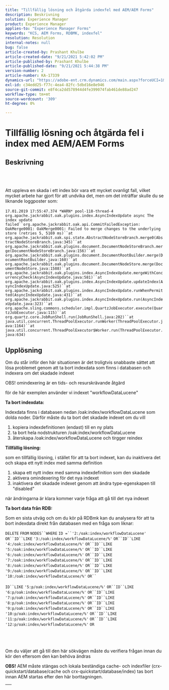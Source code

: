 ```yaml
---
title: "Tillfällig lösning och åtgärda indexfel med AEM/AEM Forms"
description: Beskrivning
solution: Experience Manager
product: Experience Manager
applies-to: "Experience Manager Forms"
keywords: "KCS, AEM Forms, RDBMK, indexfel"
resolution: Resolution
internal-notes: null
bug: false
article-created-by: Prashant Khulbe
article-created-date: "9/21/2021 5:42:02 PM"
article-published-by: Prashant Khulbe
article-published-date: "9/21/2021 5:44:38 PM"
version-number: 2
article-number: KA-17339
dynamics-url: "https://adobe-ent.crm.dynamics.com/main.aspx?forceUCI=1&pagetype=entityrecord&etn=knowledgearticle&id=13171039-031b-ec11-b6e6-000d3a34dd41"
exl-id: c34edd25-f77c-4ea4-82fc-5dbd16e8e946
source-git-commit: e8f4ca2dd578944d4fe399074fab461de88ad247
workflow-type: tm+mt
source-wordcount: '309'
ht-degree: 0%

---
```


# Tillfällig lösning och åtgärda fel i index med AEM/AEM Forms

## Beskrivning

<br><br><br>Att uppleva en skada i ett index bör vara ett mycket ovanligt fall, vilket mycket arbete har gjort för att undvika det, men om det inträffar skulle du se liknande loggposter som:<br><br>`17.01.2019 17:55:47.374 *WARN* pool-118-thread-4 org.apache.jackrabbit.oak.plugins.index.AsyncIndexUpdate async The index update failed``org.apache.jackrabbit.oak.api.CommitFailedException: OakMerge0001: OakMerge0001: Failed to merge changes to the underlying store (retries 5, 5169 ms)``at org.apache.jackrabbit.oak.spi.state.AbstractNodeStoreBranch.merge0(AbstractNodeStoreBranch.java:345)``at org.apache.jackrabbit.oak.plugins.document.DocumentNodeStoreBranch.merge(DocumentNodeStoreBranch.java:156)``at org.apache.jackrabbit.oak.plugins.document.DocumentRootBuilder.merge(DocumentRootBuilder.java:160)``at org.apache.jackrabbit.oak.plugins.document.DocumentNodeStore.merge(DocumentNodeStore.java:1588)``at org.apache.jackrabbit.oak.plugins.index.AsyncIndexUpdate.mergeWithConcurrencyCheck(AsyncIndexUpdate.java:581)``at org.apache.jackrabbit.oak.plugins.index.AsyncIndexUpdate.updateIndex(AsyncIndexUpdate.java:525)``at org.apache.jackrabbit.oak.plugins.index.AsyncIndexUpdate.runWhenPermitted(AsyncIndexUpdate.java:431)``at org.apache.jackrabbit.oak.plugins.index.AsyncIndexUpdate.run(AsyncIndexUpdate.java:323)``at org.apache.sling.commons.scheduler.impl.QuartzJobExecutor.execute(QuartzJobExecutor.java:115)``at org.quartz.core.JobRunShell.run(JobRunShell.java:202)``at java.util.concurrent.ThreadPoolExecutor.runWorker(ThreadPoolExecutor.java:1164)``at java.util.concurrent.ThreadPoolExecutor$Worker.run(ThreadPoolExecutor.java:634)`

## Upplösning


Om du står inför den här situationen är det troligtvis snabbaste sättet att lösa problemet genom att ta bort indexdata som finns i databasen och indexera om det skadade indexet

OBS! omindexering är en tids- och resurskrävande åtgärd

för de här exemplen använder vi indexet &quot;workflowDataLucene&quot;

<b>Ta bort indexdata: </b>

Indexdata finns i databasen nedan /oak:index/workflowDataLucene som dolda noder. Därför måste du ta bort det skadade indexet om du vill

1. kopiera indexdefinitionen (endast) till en ny plats
2. ta bort hela nodstrukturen /oak:index/workflowDataLucene
3. återskapa /oak:index/workflowDataLucene och tirgger reindex


<b>Tillfällig lösning:</b>

som en tillfällig lösning, i stället för att ta bort indexet, kan du inaktivera det och skapa ett nytt index med samma definition

1. skapa ett nytt index med samma indexdefinition som den skadade
2. aktivera omindexering för det nya indexet
3. inaktivera det skadade indexet genom att ändra type-egenskapen till &quot;disabled&quot;


när ändringarna är klara kommer varje fråga att gå till det nya indexet

<b>Ta bort data från RDB:</b>

Som en sista utväg och om du kör på RDBmk kan du analysera för att ta bort indexdata direkt från databasen med en fråga som liknar:

`DELETE` `FROM` `NODES``WHERE`
`ID =``'2:/oak:index/workflowDataLucene'` `OR``ID``LIKE` `'3:/oak:index/workflowDataLucene/%'` `OR``ID``LIKE` `'4:/oak:index/workflowDataLucene/%'` `OR``ID``LIKE` `'5:/oak:index/workflowDataLucene/%'` `OR``ID``LIKE` `'6:/oak:index/workflowDataLucene/%'` `OR``ID``LIKE` `'7:/oak:index/workflowDataLucene/%'` `OR``ID``LIKE` `'8:/oak:index/workflowDataLucene/%'` `OR``ID``LIKE` `'9:/oak:index/workflowDataLucene/%'` `OR``ID``LIKE` `'10:/oak:index/workflowDataLucene/%'` `OR`` ` <br><br>`ID``LIKE` `'5:p/oak:index/workflowDataLucene/%'` `OR``ID``LIKE` `'6:p/oak:index/workflowDataLucene/%'` `OR``ID``LIKE` `'7:p/oak:index/workflowDataLucene/%'` `OR``ID``LIKE` `'8:p/oak:index/workflowDataLucene/%'` `OR``ID``LIKE` `'9:p/oak:index/workflowDataLucene/%'` `OR``ID``LIKE` `'10:p/oak:index/workflowDataLucene/%'` `OR``ID``LIKE` `'11:p/oak:index/workflowDataLucene/%'` `OR``ID``LIKE` `'12:p/oak:index/workflowDataLucene/%'` `OR`<br><br> <br><br><br>
Om du väljer att gå till den här sökvägen måste du verifiera frågan innan du kör den eftersom den kan behöva ändras

<b>OBS!</b> AEM måste stängas och lokala beständiga cache- och indexfiler (crx-quickstart/database/cache och crx-quickstart/database/index) tas bort innan AEM startas efter den här borttagningen.


|   |
| --- |
